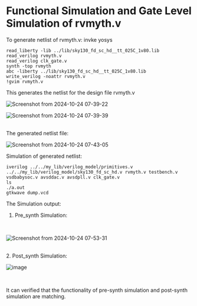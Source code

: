 # Functional Simulation and Gate Level Simulation of rvmyth.v
To generate netlist of rvmyth.v:
invke yosys
``` 
read_liberty -lib ../lib/sky130_fd_sc_hd__tt_025C_1v80.lib
read_verilog rvmyth.v
read_verilog clk_gate.v
synth -top rvmyth
abc -liberty ../lib/sky130_fd_sc_hd__tt_025C_1v80.lib
write_verilog -noattr rvmyth.v
!gvim rvmyth.v
```
This generates the netlist for the design file rvmyth.v
<br>

![Screenshot from 2024-10-24 07-39-22](https://github.com/user-attachments/assets/414451b8-11bc-457f-b959-0b28ab0fb92f)

![Screenshot from 2024-10-24 07-39-39](https://github.com/user-attachments/assets/72ded39f-d918-4442-b340-8f46462751e5)

<br> The generated netlist file:
<br>

![Screenshot from 2024-10-24 07-43-05](https://github.com/user-attachments/assets/168ccd71-3078-4218-b103-a3019958f022)

Simulation of generated netlist:

```
iverilog ../../my_lib/verilog_model/primitives.v ../../my_lib/verilog_model/sky130_fd_sc_hd.v rvmyth.v testbench.v vsdbabysoc.v avsddac.v avsdpll.v clk_gate.v
ls
./a.out
gtkwave dump.vcd
```

The Simulation output:
<br>
1. Pre_synth Simulation:
<br>

![Screenshot from 2024-10-24 07-53-31](https://github.com/user-attachments/assets/c00f71ef-4aef-405c-8375-9446e303ee6c)

<br>
2. Post_synth Simulation:
<br>

![image](https://github.com/user-attachments/assets/23e55328-eef9-408f-b05d-8b048d08f8c2)

<br>

It can verified that the functionality of pre-synth simulation and post-synth simulation are matching.
